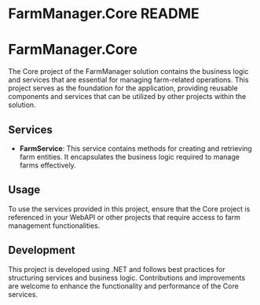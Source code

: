 # FarmManager.Core README

# FarmManager.Core

The Core project of the FarmManager solution contains the business logic and services that are essential for managing farm-related operations. This project serves as the foundation for the application, providing reusable components and services that can be utilized by other projects within the solution.

## Services

- **FarmService**: This service contains methods for creating and retrieving farm entities. It encapsulates the business logic required to manage farms effectively.

## Usage

To use the services provided in this project, ensure that the Core project is referenced in your WebAPI or other projects that require access to farm management functionalities.

## Development

This project is developed using .NET and follows best practices for structuring services and business logic. Contributions and improvements are welcome to enhance the functionality and performance of the Core services.